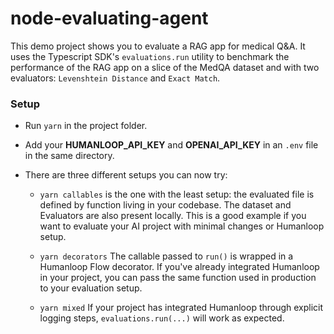 # node-evaluating-agent

This demo project shows you to evaluate a RAG app for medical Q&A. It uses the Typescript SDK's `evaluations.run` utility to benchmark the performance of the RAG app on a slice of the MedQA dataset and with two evaluators: `Levenshtein Distance` and `Exact Match`.

### Setup

* Run `yarn` in the project folder.

* Add your **HUMANLOOP_API_KEY** and **OPENAI_API_KEY** in an `.env` file in the same directory.

* There are three different setups you can now try:

  * `yarn callables` is the one with the least setup: the evaluated file is defined by function living in your codebase. The dataset and Evaluators are also present locally. This is a good example if you want to evaluate your AI project with minimal changes or Humanloop setup.

  * `yarn decorators` The callable passed to `run()` is wrapped in a Humanloop Flow decorator. If you've already integrated Humanloop in your project, you can pass the same function used in production to your evaluation setup.

  * `yarn mixed` If your project has integrated Humanloop through explicit logging steps, `evaluations.run(...)` will work as expected.